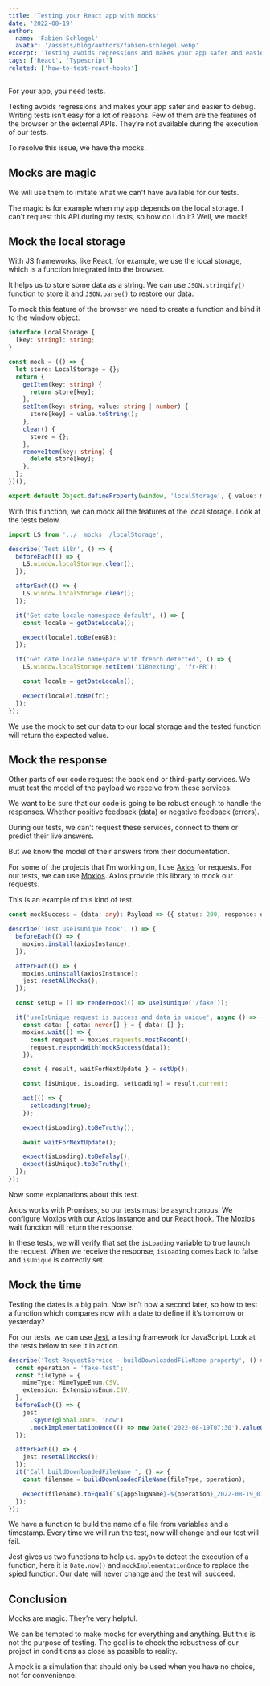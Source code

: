 ```yaml
---
title: 'Testing your React app with mocks'
date: '2022-08-19'
author:
  name: 'Fabien Schlegel'
  avatar: '/assets/blog/authors/fabien-schlegel.webp'
excerpt: 'Testing avoids regressions and makes your app safer and easier to debug.'
tags: ['React', 'Typescript']
related: ['how-to-test-react-hooks']
---
```


For your app, you need tests.

Testing avoids regressions and makes your app safer and easier to debug. Writing tests isn’t easy for a lot of reasons. Few of them are the features of the browser or the external APIs. They’re not available during the execution of our tests.

To resolve this issue, we have the mocks.

## Mocks are magic

We will use them to imitate what we can't have available for our tests.

The magic is for example when my app depends on the local storage. I can't request this API during my tests, so how do I do it? Well, we mock!

## Mock the local storage

With JS frameworks, like React, for example, we use the local storage, which is a function integrated into the browser.

It helps us to store some data as a string. We can use `JSON.stringify()` function to store it and `JSON.parse()` to restore our data.

To mock this feature of the browser we need to create a function and bind it to the window object.

```typescript
interface LocalStorage {
  [key: string]: string;
}

const mock = (() => {
  let store: LocalStorage = {};
  return {
    getItem(key: string) {
      return store[key];
    },
    setItem(key: string, value: string | number) {
      store[key] = value.toString();
    },
    clear() {
      store = {};
    },
    removeItem(key: string) {
      delete store[key];
    },
  };
})();

export default Object.defineProperty(window, 'localStorage', { value: mock });
```

With this function, we can mock all the features of the local storage. Look at the tests below.

```typescript
import LS from '../__mocks__/localStorage';

describe('Test i18n', () => {
  beforeEach(() => {
    LS.window.localStorage.clear();
  });

  afterEach(() => {
    LS.window.localStorage.clear();
  });

  it('Get date locale namespace default', () => {
    const locale = getDateLocale();

    expect(locale).toBe(enGB);
  });

  it('Get date locale namespace with french detected', () => {
    LS.window.localStorage.setItem('i18nextLng', 'fr-FR');

    const locale = getDateLocale();

    expect(locale).toBe(fr);
  });
});
```

We use the mock to set our data to our local storage and the tested function will return the expected value.

## Mock the response

Other parts of our code request the back end or third-party services. We must test the model of the payload we receive from these services.

We want to be sure that our code is going to be robust enough to handle the responses. Whether positive feedback (data) or negative feedback (errors).

During our tests, we can’t request these services, connect to them or predict their live answers.

But we know the model of their answers from their documentation.

For some of the projects that I’m working on, I use [Axios](https://github.com/axios/axios) for requests. For our tests, we can use [Moxios](https://github.com/axios/moxios). Axios provide this library to mock our requests.

This is an example of this kind of test.

```typescript
const mockSuccess = (data: any): Payload => ({ status: 200, response: data });

describe('Test useIsUnique hook', () => {
  beforeEach(() => {
    moxios.install(axiosInstance);
  });

  afterEach(() => {
    moxios.uninstall(axiosInstance);
    jest.resetAllMocks();
  });

  const setUp = () => renderHook(() => useIsUnique('/fake'));

  it('useIsUnique request is success and data is unique', async () => {
    const data: { data: never[] } = { data: [] };
    moxios.wait(() => {
      const request = moxios.requests.mostRecent();
      request.respondWith(mockSuccess(data));
    });

    const { result, waitForNextUpdate } = setUp();

    const [isUnique, isLoading, setLoading] = result.current;

    act(() => {
      setLoading(true);
    });

    expect(isLoading).toBeTruthy();

    await waitForNextUpdate();

    expect(isLoading).toBeFalsy();
    expect(isUnique).toBeTruthy();
  });
});
```

Now some explanations about this test.

Axios works with Promises, so our tests must be asynchronous. We configure Moxios with our Axios instance and our React hook. The Moxios wait function will return the response.

In these tests, we will verify that set the `isLoading` variable to true launch the request. When we receive the response, `isLoading` comes back to false and `isUnique` is correctly set.

## Mock the time

Testing the dates is a big pain. Now isn’t now a second later, so how to test a function which compares now with a date to define if it’s tomorrow or yesterday?

For our tests, we can use [Jest](https://jestjs.io/), a testing framework for JavaScript. Look at the tests below to see it in action.

```typescript
describe('Test RequestService - buildDownloadedFileName property', () => {
  const operation = 'fake-test';
  const fileType = {
    mimeType: MimeTypeEnum.CSV,
    extension: ExtensionsEnum.CSV,
  };
  beforeEach(() => {
    jest
      .spyOn(global.Date, 'now')
      .mockImplementationOnce(() => new Date('2022-08-19T07:30').valueOf());
  });

  afterEach(() => {
    jest.resetAllMocks();
  });
  it('Call buildDownloadedFileName ', () => {
    const filename = buildDownloadedFileName(fileType, operation);

    expect(filename).toEqual(`${appSlugName}-${operation}_2022-08-19_07-30.${fileType.extension}`);
  });
});
```

We have a function to build the name of a file from variables and a timestamp. Every time we will run the test, now will change and our test will fail.

Jest gives us two functions to help us. `spyOn` to detect the execution of a function, here it is `Date.now()` and `mockImplementationOnce` to replace the spied function. Our date will never change and the test will succeed.

## Conclusion

Mocks are magic. They’re very helpful.

We can be tempted to make mocks for everything and anything. But this is not the purpose of testing. The goal is to check the robustness of our project in conditions as close as possible to reality.

A mock is a simulation that should only be used when you have no choice, not for convenience.
